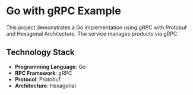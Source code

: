 # Go with gRPC Example

This project demonstrates a Go implementation using gRPC with Protobuf and Hexagonal Architecture. The service manages products via gRPC.

## Technology Stack
- **Programming Language**: Go
- **RPC Framework**: gRPC
- **Protocol**: Protobuf
- **Architecture**: Hexagonal
